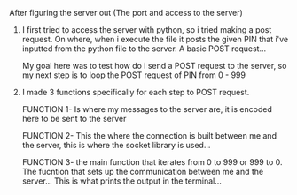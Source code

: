 After figuring the server out (The port and access to the server) 

1. I first tried to access the server with python, so i tried making a post request. On where, when i execute the file it posts the given PIN that i've
    inputted from the python file to the server. A basic POST request...

    My goal here was to test how do i send a POST request to the server, so my next step is to loop the POST request of PIN from 0 - 999

2. I made 3 functions specifically for each step to POST request.

   FUNCTION 1- Is where my messages to the server are, it is encoded here to be sent to the server
   
   FUNCTION 2- This the where the connection is built between me and the server, this is where the socket library is used...
   
   FUNCTION 3- the main function that iterates from 0 to 999 or 999 to 0. The fucntion that sets up the communication between me and the server...
               This is what prints the output in the terminal...
